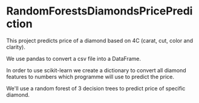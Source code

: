 # RandomForestsDiamondsPricePrediction

This project predicts price of a diamond based on 4C (carat, cut, color and clarity).

We use pandas to convert a csv file into a DataFrame.

In order to use scikit-learn we create a dictionary to convert all diamond features to numbers which programme will use to predict the price. 

We'll use a random forest of 3 decision trees to predict price of specific diamond.
